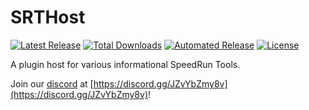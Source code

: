 # SRTHost
[![Latest Release](https://img.shields.io/github/v/release/Squirrelies/SRTHost)](https://github.com/Squirrelies/SRTHost/releases/latest)
[![Total Downloads](https://img.shields.io/github/downloads/Squirrelies/SRTHost/total?color=2288EE&label=Total%20Downloads)](https://github.com/Squirrelies/SRTHost/releases/latest)
[![Automated Release](https://img.shields.io/github/workflow/status/Squirrelies/SRTHost/Automated%20Release)](https://github.com/Squirrelies/SRTHost/actions?query=workflow%3A%22Automated+Release%22)
[![License](https://img.shields.io/github/license/Squirrelies/SRTHost)](https://github.com/Squirrelies/SRTHost/blob/master/LICENSE)

A plugin host for various informational SpeedRun Tools.

Join our [discord](https://discord.gg/JZvYbZmy8v) at [https://discord.gg/JZvYbZmy8v](https://discord.gg/JZvYbZmy8v)!
